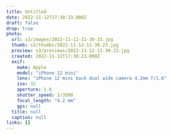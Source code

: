 ```yaml
---
title: Untitled
date: 2022-11-12T17:30:23.000Z
draft: false
drop: true
photo:
  url: s3/images/2022-11-12-11-30-23.jpg
  thumb: s3/thumbs/2022-11-12-11-30-23.jpg
  preview: s3/previews/2022-11-12-11-30-23.jpg
  created: 2022-11-12T17:30:23.000Z
  exif:
    make: Apple
    model: "iPhone 12 mini"
    lens: "iPhone 12 mini back dual wide camera 4.2mm f/1.6"
    iso: 32
    aperture: 1.6
    shutter_speed: 1/3500
    focal_length: "4.2 mm"
    gps: null
  title: null
  caption: null
links: []
---
```

